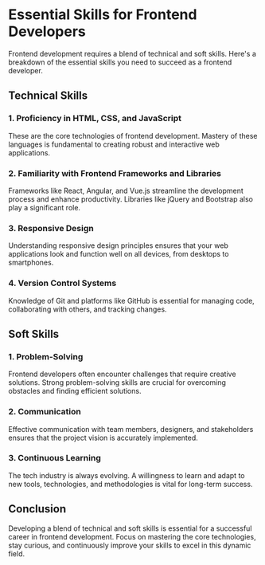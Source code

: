 # Essential Skills for Frontend Developers

Frontend development requires a blend of technical and soft skills. Here's a breakdown of the essential skills you need to succeed as a frontend developer.

## Technical Skills

### 1. Proficiency in HTML, CSS, and JavaScript
These are the core technologies of frontend development. Mastery of these languages is fundamental to creating robust and interactive web applications.

### 2. Familiarity with Frontend Frameworks and Libraries
Frameworks like React, Angular, and Vue.js streamline the development process and enhance productivity. Libraries like jQuery and Bootstrap also play a significant role.

### 3. Responsive Design
Understanding responsive design principles ensures that your web applications look and function well on all devices, from desktops to smartphones.

### 4. Version Control Systems
Knowledge of Git and platforms like GitHub is essential for managing code, collaborating with others, and tracking changes.

## Soft Skills

### 1. Problem-Solving
Frontend developers often encounter challenges that require creative solutions. Strong problem-solving skills are crucial for overcoming obstacles and finding efficient solutions.

### 2. Communication
Effective communication with team members, designers, and stakeholders ensures that the project vision is accurately implemented.

### 3. Continuous Learning
The tech industry is always evolving. A willingness to learn and adapt to new tools, technologies, and methodologies is vital for long-term success.

## Conclusion

Developing a blend of technical and soft skills is essential for a successful career in frontend development. Focus on mastering the core technologies, stay curious, and continuously improve your skills to excel in this dynamic field.
